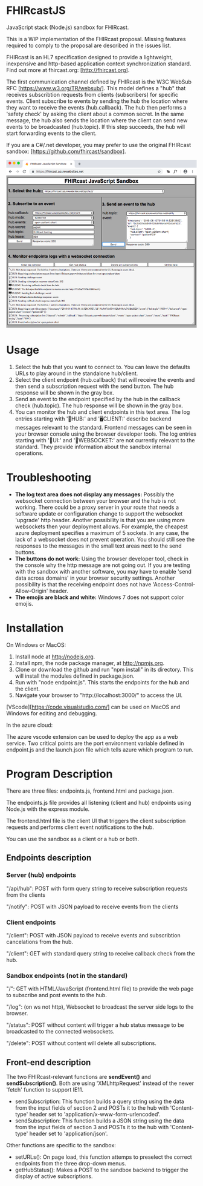# FHIRcastJS
JavaScript stack (Node.js) sandbox for FHIRcast.

This is a WIP implementation of the FHIRcast proposal.  Missing features required to comply to the proposal are described in the issues list.   

FHIRcast is an HL7 specification designed to provide a lightweight, inexpensive and http-based application context synchronization standard. Find out more at fhircast.org: [http://fhircast.org].

The first communication channel defined by FHIRcast is the W3C WebSub RFC [https://www.w3.org/TR/websub/].  This model defines a "hub" that receives subscribtion requests from clients (subscribers) for specific events.  Client subscribe to events by sending the hub the location where they want to receive the events (hub.callback). The hub then performs a 'safety check' by asking the client about a common secret. In the same message, the hub also sends the location where the client can send new events to be broadcasted (hub.topic).  If this step succeeds, the hub will start forwarding events to the client.

If you are a C#/.net developer, you may prefer to use the original FHIRcast sandbox: [https://github.com/fhircast/sandbox].

![frontend](frontend.png)

# Usage
1. Select the hub that you want to connect to.  You can leave the defaults URLs to play around in the standalone hub/client.
2. Select the client endpoint (hub.callback) that will receive the events and then send a subscription request with the send button.  The hub response will be shown in the gray box.
3. Send an event to the endpoint specified by the hub in the callback check (hub.topic). The hub response will be shown in the gray box.
4. You can monitor the hub and client endpoints in this text area. The log entries starting with '📡HUB:' and '🖥️CLIENT:' describe backend messages relevant to the standard.  Frontend messages can be seen in your browser console using the browser developer tools. The log entries starting with '🔧UI:' and '🚀WEBSOCKET:' are not currently relevant to the standard.  They provide information about the sandbox internal operations.  
   
# Troubleshooting
* **The log text area does not display any messages:**  Possibly the websocket connection between your browser and the hub is not working.  There could be a proxy server in your route that needs a software update or configuration change to support the websocket 'upgrade' http header.  Another possibility is that you are using more websockets then your deployment allows.  For example, the cheapest azure deployment specifies a maximum of 5 sockets.  In any case, the lack of a websocket does not prevent operation.  You should still see the responses to the messages in the small text areas next to the send buttons.
* **The buttons do not work:** Using the browser developer tool, check in the console why the http message are not going out.  If you are testing with the sandbox with another software, you may have to enable 'send data across domains' in your browser security settings. Another possibility is that the receiving endpoint does not have 'Access-Control-Allow-Origin' header. 
* **The emojis are black and white:**  Windows 7 does not support color emojis.


Installation
========================================
On Windows or MacOS:
1. Install node at http://nodejs.org.
2. Install npm, the node package manager, at http://npmjs.org.
3. Clone or download the github and run "npm install" in its directory.  This will install the modules defined in package.json.
4. Run with "node endpoint.js".  This starts the endpoints for the hub and the client.
5. Navigate your browser to "http://localhost:3000/" to access the UI.


[VScode][https://code.visualstudio.com/] can be used on MacOS and Windows for editing and debugging.

In the azure cloud:

The azure vscode extension can be used to deploy the app as a web service.  Two critical points are the port environment variable defined in endpoint.js and the launch.json file which tells azure which program to run.

# Program Description

There are three files:  endpoints.js, frontend.html and package.json.

The endpoints.js file provides all listening (client and hub) endpoints using Node.js with the express module.  

The frontend.html file is the client UI that triggers the client subscription requests and performs client event notifications to the hub.

You can use the sandbox as a client or a hub or both.

## Endpoints description
### Server (hub) endpoints
"/api/hub": POST with form query string to receive subscription requests from the clients
 
 "/notify": POST with JSON payload to receive events from the clients 

### Client endpoints

"/client": POST with JSON payload to receive events and subscribtion cancelations from the hub.

"/client": GET with standard query string to receive callback check from the hub. 

### Sandbox endpoints (not in the standard)

"/": GET with HTML/JavaScript (frontend.html file) to provide the web page to subscribe and post events to the hub.

"/log": (on ws not http), Websocket to broadcast the server side logs to the browser.

"/status":  POST without content will trigger a hub status message to be broadcasted to the connected websockets.

"/delete":  POST without content will delete all subscriptions.


## Front-end description

The two FHIRcast-relevant functions are **sendEvent()** and **sendSubscription()**.  Both are using 'XMLhttpRequest' instead of the newer 'fetch' function to support IE11.
* sendSubscription:  This function builds a query string using the data from the input fields of section 2 and POSTs it to the hub with 'Content-type' header set to 'application/x-www-form-urlencoded'.
* sendSubscription:  This function builds a JSON string using the data from the input fields of section 3 and POSTs it to the hub with 'Content-type' header set to 'application/json'.


Other functions are specific to the sandbox:
* setURLs():  On page load, this function attemps to preselect the correct endpoints from the three drop-down menus.  
* getHubStatus(): Makes a POST to the sandbox backend to trigger the display of active subscriptions.
 